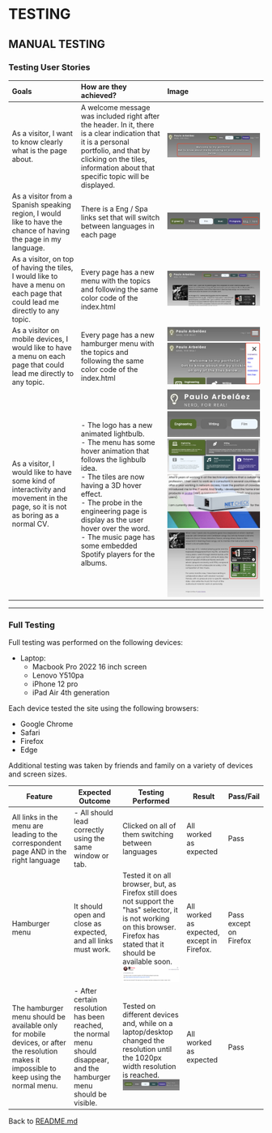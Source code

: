 # TESTING

## MANUAL TESTING

### Testing User Stories

| Goals | How are they achieved? | Image |
| :--- | :--- | :--- |
| As a visitor, I want to know clearly what is the page about. | A welcome message was included right after the header. In it, there is a clear indication that it is a personal portfolio, and that by clicking on the tiles, information about that specific topic will be displayed.| ![Welcome message](./assets/images/testing/welcome_message.png)|
| As a visitor from a Spanish speaking region, I would like to have the chance of having the page in my language. | There is a Eng / Spa links set that will switch between languages in each page| ![Languages](./assets/images/testing/langs.png) |
|As a visitor, on top of having the tiles, I would like to have a menu on each page that could lead me directly to any topic. | Every page has a new menu with the topics and following the same color code of the index.html | ![Menu](./assets/images/readme/menu.png)|
|As a visitor on mobile devices, I would like to have a menu on each page that could lead me directly to any topic. | Every page has a new hamburger menu with the topics and following the same color code of the index.html | ![Hamburger Close](./assets/images/readme/hamburger_closed.png) ![Hamburger Open](./assets/images/readme/hamburger_open.png) |
|As a visitor, I would like to have some kind of interactivity and movement in the page, so it is not as boring as a normal CV. | - The logo has a new animated lightbulb. <br> - The menu has some hover animation that follows the lighbulb idea. <br> - The tiles are now having a 3D hover effect. <br> - The probe in the engineering page is display as the user hover over the word. <br> - The music page has some embedded Spotify players for the albums. | ![Logo animation](./assets/images/readme/logo_animation.gif) ![Menu Button Hover effect](./assets/images/readme/menu_animation.gif) ![Tiles Hover effect](./assets/images/testing/tiles_animation.gif) ![Probe Hover](./assets/images/testing/hovering_small.png) ![Spotify Player](./assets/images/testing/spotify.png)|

- - -

### Full Testing

Full testing was performed on the following devices:

* Laptop:
  * Macbook Pro 2022 16 inch screen
  * Lenovo Y510pa
  * iPhone 12 pro
  * iPad Air 4th generation

Each device tested the site using the following browsers:

* Google Chrome
* Safari
* Firefox
* Edge

Additional testing was taken by friends and family on a variety of devices and screen sizes.

Feature | Expected Outcome | Testing Performed | Result | Pass/Fail |
| --- | --- | --- | --- | --- |
| All links in the menu are leading to the correspondent page AND in the right language | - All should lead correctly using the same window or tab. | Clicked on all of them switching between languages | All worked as expected | Pass |
| Hamburger menu | It should open and close as expected, and all links must work. | Tested it on all browser, but, as Firefox still does not support the "has" selector, it is not working on this browser. Firefox has stated that it should be available soon. <br> ![Firefox has statement](./assets/images/testing/firefox_has_support.png) | All worked as expected, except in Firefox. | Pass except on Firefox |
| The hamburger menu should be available only for mobile devices, or after the resolution makes it impossible to keep using the normal menu. | - After certain resolution has been reached, the normal menu should disappear, and the hamburger menu should be visible. | Tested on different devices and, while on a laptop/desktop changed the resolution until the 1020px width resolution is reached.<br> ![Hamburger Menu Shift](./assets/images/testing/ham_menu_shift.gif) | All worked as expected | Pass |

Back to [README.md](README.md)
